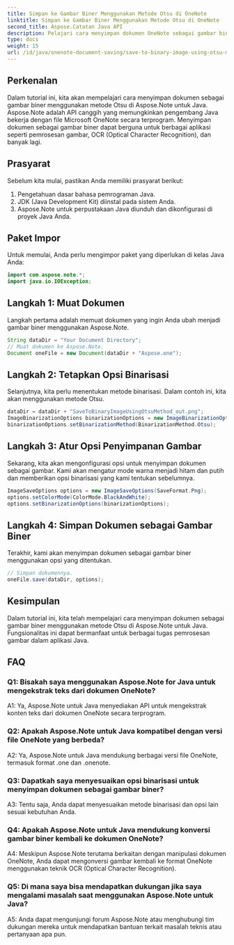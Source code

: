 ```yaml
---
title: Simpan ke Gambar Biner Menggunakan Metode Otsu di OneNote
linktitle: Simpan ke Gambar Biner Menggunakan Metode Otsu di OneNote
second_title: Aspose.Catatan Java API
description: Pelajari cara menyimpan dokumen OneNote sebagai gambar biner menggunakan metode Otsu dengan Aspose.Note untuk Java. Tingkatkan kemampuan aplikasi Java Anda dengan Aspose.Note.
type: docs
weight: 15
url: /id/java/onenote-document-saving/save-to-binary-image-using-otsu-method/
---
```

## Perkenalan

Dalam tutorial ini, kita akan mempelajari cara menyimpan dokumen sebagai gambar biner menggunakan metode Otsu di Aspose.Note untuk Java. Aspose.Note adalah API canggih yang memungkinkan pengembang Java bekerja dengan file Microsoft OneNote secara terprogram. Menyimpan dokumen sebagai gambar biner dapat berguna untuk berbagai aplikasi seperti pemrosesan gambar, OCR (Optical Character Recognition), dan banyak lagi.

## Prasyarat

Sebelum kita mulai, pastikan Anda memiliki prasyarat berikut:
1. Pengetahuan dasar bahasa pemrograman Java.
2. JDK (Java Development Kit) diinstal pada sistem Anda.
3. Aspose.Note untuk perpustakaan Java diunduh dan dikonfigurasi di proyek Java Anda.

## Paket Impor

Untuk memulai, Anda perlu mengimpor paket yang diperlukan di kelas Java Anda:
```java
import com.aspose.note.*;
import java.io.IOException;
```

## Langkah 1: Muat Dokumen

Langkah pertama adalah memuat dokumen yang ingin Anda ubah menjadi gambar biner menggunakan Aspose.Note.
```java
String dataDir = "Your Document Directory";
// Muat dokumen ke Aspose.Note.
Document oneFile = new Document(dataDir + "Aspose.one");
```

## Langkah 2: Tetapkan Opsi Binarisasi
Selanjutnya, kita perlu menentukan metode binarisasi. Dalam contoh ini, kita akan menggunakan metode Otsu.
```java
dataDir = dataDir + "SaveToBinaryImageUsingOtsuMethod_out.png";
ImageBinarizationOptions binarizationOptions = new ImageBinarizationOptions();
binarizationOptions.setBinarizationMethod(BinarizationMethod.Otsu);
```

## Langkah 3: Atur Opsi Penyimpanan Gambar
Sekarang, kita akan mengonfigurasi opsi untuk menyimpan dokumen sebagai gambar. Kami akan mengatur mode warna menjadi hitam dan putih dan memberikan opsi binarisasi yang kami tentukan sebelumnya.
```java
ImageSaveOptions options = new ImageSaveOptions(SaveFormat.Png);
options.setColorMode(ColorMode.BlackAndWhite);
options.setBinarizationOptions(binarizationOptions);
```

## Langkah 4: Simpan Dokumen sebagai Gambar Biner
Terakhir, kami akan menyimpan dokumen sebagai gambar biner menggunakan opsi yang ditentukan.
```java
// Simpan dokumennya.
oneFile.save(dataDir, options);
```

## Kesimpulan
Dalam tutorial ini, kita telah mempelajari cara menyimpan dokumen sebagai gambar biner menggunakan metode Otsu di Aspose.Note untuk Java. Fungsionalitas ini dapat bermanfaat untuk berbagai tugas pemrosesan gambar dalam aplikasi Java.

## FAQ

### Q1: Bisakah saya menggunakan Aspose.Note for Java untuk mengekstrak teks dari dokumen OneNote?

A1: Ya, Aspose.Note untuk Java menyediakan API untuk mengekstrak konten teks dari dokumen OneNote secara terprogram.

### Q2: Apakah Aspose.Note untuk Java kompatibel dengan versi file OneNote yang berbeda?

A2: Ya, Aspose.Note untuk Java mendukung berbagai versi file OneNote, termasuk format .one dan .onenote.

### Q3: Dapatkah saya menyesuaikan opsi binarisasi untuk menyimpan dokumen sebagai gambar biner?

A3: Tentu saja, Anda dapat menyesuaikan metode binarisasi dan opsi lain sesuai kebutuhan Anda.

### Q4: Apakah Aspose.Note untuk Java mendukung konversi gambar biner kembali ke dokumen OneNote?

A4: Meskipun Aspose.Note terutama berkaitan dengan manipulasi dokumen OneNote, Anda dapat mengonversi gambar kembali ke format OneNote menggunakan teknik OCR (Optical Character Recognition).

### Q5: Di mana saya bisa mendapatkan dukungan jika saya mengalami masalah saat menggunakan Aspose.Note untuk Java?

A5: Anda dapat mengunjungi forum Aspose.Note atau menghubungi tim dukungan mereka untuk mendapatkan bantuan terkait masalah teknis atau pertanyaan apa pun.